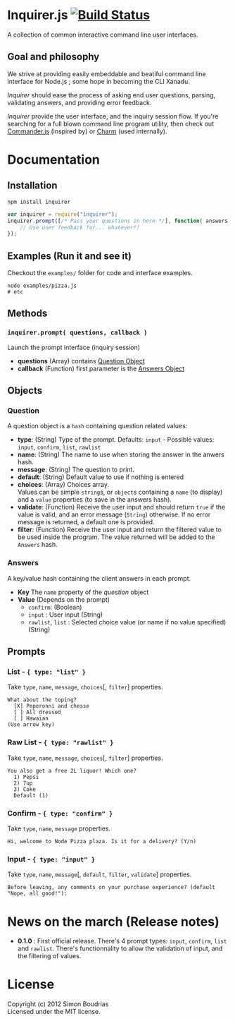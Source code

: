 Inquirer.js  [![Build Status](https://travis-ci.org/SBoudrias/Inquirer.js.png?branch=master)](http://travis-ci.org/SBoudrias/Inquirer.js)
=====================

A collection of common interactive command line user interfaces.

Goal and philosophy
---------------------

We strive at providing easily embeddable and beatiful command line interface for Node.js ;
some hope in becoming the CLI Xanadu.

_Inquirer_ should ease the process of asking end user questions, parsing, validating answers, and providing error feedback.

_Inquirer_ provide the user interface, and the inquiry session flow. If you're searching for a full blown command line program utility, then check out [Commander.js](https://github.com/visionmedia/commander.js) (inspired by) or [Charm](https://github.com/substack/node-charm) (used internally).

Documentation
=====================

Installation
---------------------

``` prompt
npm install inquirer
```

```javascript
var inquirer = require("inquirer");
inquirer.prompt([/* Pass your questions in here */], function( answers ) {
	// Use user feedback for... whatever!!
});
```

Examples (Run it and see it)
---------------------

Checkout the `examples/` folder for code and interface examples.

``` prompt
node examples/pizza.js
# etc
```

Methods
---------------------

### `inquirer.prompt( questions, callback )`

Launch the prompt interface (inquiry session)

+ **questions** (Array) contains [Question Object](#question)
+ **callback** (Function) first parameter is the [Answers Object](#answers)

Objects
---------------------

### Question
A question object is a `hash` containing question related values:

+ **type**: (String) Type of the prompt. Defaults: `input` - Possible values: `input`, `confirm`,
`list`, `rawlist`
+ **name**: (String) The name to use when storing the answer in the anwers hash.
+ **message**: (String) The question to print.
+ **default**: (String) Default value to use if nothing is entered
+ **choices**: (Array) Choices array.  
Values can be simple `string`s, or `object`s containing a `name` (to display) and a `value` properties (to save in the answers hash).
+ **validate**: (Function) Receive the user input and should return `true` if the value is valid, and an error message (`String`) otherwise. If no error message is returned, a default one is provided.
+ **filter**: (Function) Receive the user input and return the filtered value to be used inside the program. The value returned will be added to the `Answers` hash.

### Answers
A key/value hash containing the client answers in each prompt.

+ **Key** The `name` property of the _question_ object
+ **Value** (Depends on the prompt)
  + `confirm`: (Boolean)
  + `input` : User input (String)
  + `rawlist`, `list` : Selected choice value (or name if no value specified) (String)

Prompts
---------------------

### List - `{ type: "list" }`

Take `type`, `name`, `message`, `choices`[, `filter`] properties.

``` prompt
What about the toping?
  [X] Peperonni and chesse
  [ ] All dressed
  [ ] Hawaïan
(Use arrow key)
```

### Raw List - `{ type: "rawlist" }`

Take `type`, `name`, `message`, `choices`[, `filter`] properties.

``` prompt
You also get a free 2L liquor! Which one?
  1) Pepsi
  2) 7up
  3) Coke
  Default (1)
```

### Confirm - `{ type: "confirm" }`

Take `type`, `name`, `message` properties.

``` prompt
Hi, welcome to Node Pizza plaza. Is it for a delivery? (Y/n)
```

### Input - `{ type: "input" }`

Take `type`, `name`, `message`[, `default`, `filter`, `validate`] properties.

``` prompt
Before leaving, any comments on your purchase experience? (default "Nope, all good!"):
```


News on the march (Release notes)
=====================

+ **0.1.0** : First official release. There's 4 prompt types: `input`, `confirm`, `list` and
`rawlist`. There's functionnality to allow the validation of input, and the filtering of values.

License
=====================

Copyright (c) 2012 Simon Boudrias  
Licensed under the MIT license.
